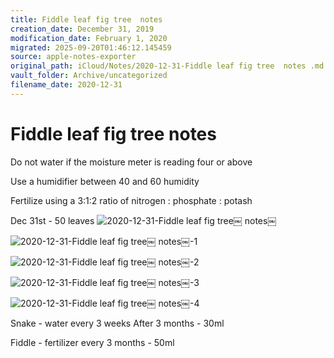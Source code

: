 ```yaml
---
title: Fiddle leaf fig tree￼ notes￼
creation_date: December 31, 2019
modification_date: February 1, 2020
migrated: 2025-09-20T01:46:12.145459
source: apple-notes-exporter
original_path: iCloud/Notes/2020-12-31-Fiddle leaf fig tree￼ notes￼.md
vault_folder: Archive/uncategorized
filename_date: 2020-12-31
---
```



# Fiddle leaf fig tree notes

Do not water if the moisture meter is reading four or above

Use a humidifier between 40 and 60 humidity

Fertilize using a 3:1:2 ratio of nitrogen : phosphate : potash

Dec 31st - 50 leaves 
![2020-12-31-Fiddle leaf fig tree￼ notes￼](images/2020-12-31-Fiddle%20leaf%20fig%20tree￼%20notes￼.jpeg)

![2020-12-31-Fiddle leaf fig tree￼ notes￼-1](images/2020-12-31-Fiddle%20leaf%20fig%20tree￼%20notes￼-1.jpeg)

![2020-12-31-Fiddle leaf fig tree￼ notes￼-2](images/2020-12-31-Fiddle%20leaf%20fig%20tree￼%20notes￼-2.jpeg)

![2020-12-31-Fiddle leaf fig tree￼ notes￼-3](images/2020-12-31-Fiddle%20leaf%20fig%20tree￼%20notes￼-3.jpeg)

![2020-12-31-Fiddle leaf fig tree￼ notes￼-4](images/2020-12-31-Fiddle%20leaf%20fig%20tree￼%20notes￼-4.jpeg)

Snake - water every 3 weeks
After 3 months - 30ml

Fiddle - fertilizer every 3 months - 50ml
